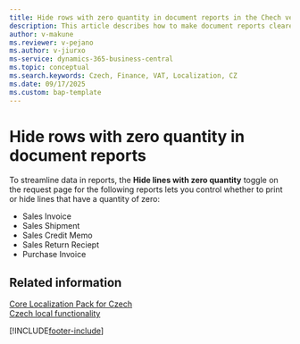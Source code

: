 ```yaml
---
title: Hide rows with zero quantity in document reports in the Chech version
description: This article describes how to make document reports clearer by hiding lines with zero quantity in the Czech localization.
author: v-makune
ms.reviewer: v-pejano
ms.author: v-jiurxo
ms-service: dynamics-365-business-central
ms.topic: conceptual
ms.search.keywords: Czech, Finance, VAT, Localization, CZ
ms.date: 09/17/2025
ms.custom: bap-template
---
```


# Hide rows with zero quantity in document reports

To streamline data in reports, the **Hide lines with zero quantity** toggle on the request page for the following reports lets you control whether to print or hide lines that have a quantity of zero:

- Sales Invoice
- Sales Shipment
- Sales Credit Memo
- Sales Return Reciept
- Purchase Invoice

## Related information

[Core Localization Pack for Czech](ui-extensions-core-localization-pack-cz.md)  
[Czech local functionality](czech-local-functionality.md)  

[!INCLUDE[footer-include](../../includes/footer-banner.md)]
